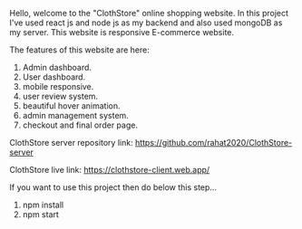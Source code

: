 Hello, welcome to the "ClothStore" online shopping website.
In this project I've used react js and node js as my backend and also used mongoDB as my server. This website is responsive E-commerce website.

The features of this website are here:
1) Admin dashboard.
2) User dashboard.
3) mobile responsive.
4) user review system.
5) beautiful hover animation.
6) admin management system.
7) checkout and final order page.

ClothStore server repository link: https://github.com/rahat2020/ClothStore-server

ClothStore live link: https://clothstore-client.web.app/


If you want to use this project then do below this step...

1) npm install 
2) npm start 
